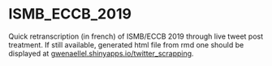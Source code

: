 # ISMB_ECCB_2019

Quick retranscription (in french) of ISMB/ECCB 2019 through live tweet post treatment.
If still available, generated html file from rmd one should be displayed at [gwenaellel.shinyapps.io/twitter_scrapping](https://gwenaellel.shinyapps.io/twitter_scrapping/).
